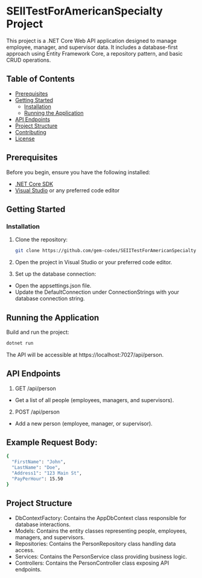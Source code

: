 # SEIITestForAmericanSpecialty Project

This project is a .NET Core Web API application designed to manage employee, manager, and supervisor data. It includes a database-first approach using Entity Framework Core, a repository pattern, and basic CRUD operations.

## Table of Contents

- [Prerequisites](#prerequisites)
- [Getting Started](#getting-started)
  - [Installation](#installation)
  - [Running the Application](#running-the-application)
- [API Endpoints](#api-endpoints)
- [Project Structure](#project-structure)
- [Contributing](#contributing)
- [License](#license)

## Prerequisites

Before you begin, ensure you have the following installed:

- [.NET Core SDK](https://dotnet.microsoft.com/download)
- [Visual Studio](https://visualstudio.microsoft.com/) or any preferred code editor

## Getting Started

### Installation

1. Clone the repository:

   ```bash
   git clone https://github.com/gem-codes/SEIITestForAmericanSpecialty

1. Open the project in Visual Studio or your preferred code editor.

2. Set up the database connection:

 - Open the appsettings.json file.
 - Update the DefaultConnection under ConnectionStrings with your database connection string.

## Running the Application
Build and run the project:


```bash
dotnet run

```

The API will be accessible at https://localhost:7027/api/person.


## API Endpoints

1. GET /api/person

- Get a list of all people (employees, managers, and supervisors).

2. POST /api/person
- Add a new person (employee, manager, or supervisor).

## Example Request Body:

```bash 
{
  "FirstName": "John",
  "LastName": "Doe",
  "Address1": "123 Main St",
  "PayPerHour": 15.50
}
```

## Project Structure
- DbContextFactory: Contains the AppDbContext class responsible for database interactions.
- Models: Contains the entity classes representing people, employees, managers, and supervisors.
- Repositories: Contains the PersonRepository class handling data access.
- Services: Contains the PersonService class providing business logic.
- Controllers: Contains the PersonController class exposing API endpoints.
